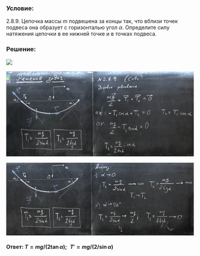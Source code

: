 ###  Условие:

$2.8.9.$ Цепочка массы $m$ подвешена за концы так, что вблизи точек подвеса она образует с горизонталью угол $\alpha$. Определите силу натяжения цепочки в ее нижней точке и в точках подвеса.

###  Решение:

![](https://www.youtube.com/embed/kW09icZFsNQ?t=1837)

![|755x344, 67%](../../img/2.8.9/01.png)

![|768x298, 67%](../../img/2.8.9/02.png)

#### Ответ: $T = mg/(2 \tan\alpha )$; $\,\,{T}' = mg/(2 /\sin\alpha )$